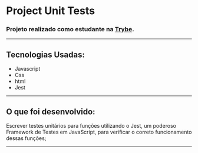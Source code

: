 # Project Unit Tests
### Projeto realizado como estudante na [Trybe](https://www.betrybe.com/).

---

## Tecnologias Usadas:

  - Javascript
  - Css
  - html
  - Jest

---
## O que foi desenvolvido:

Escrever testes unitários para funções utilizando o Jest, um poderoso Framework de Testes em JavaScript, para verificar o correto funcionamento dessas funções;


---

